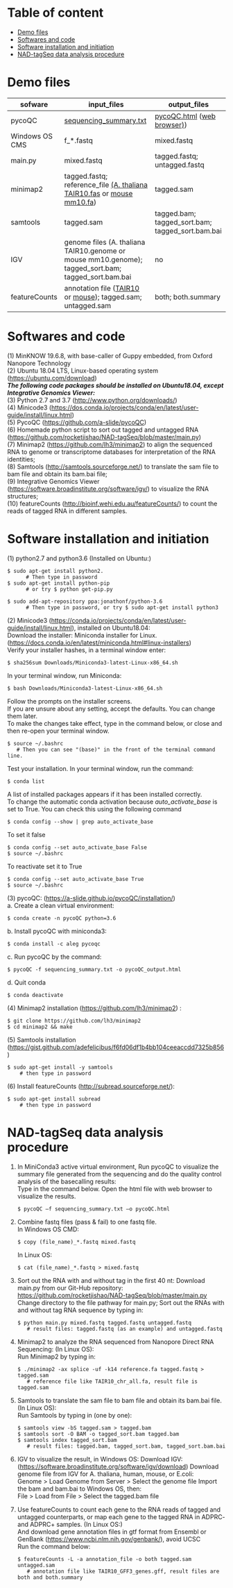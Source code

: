 # Table of content

- [Demo files](#demo-files)
- [Softwares and code](#softwares-and-code)
- [Software installation and initiation](#software-installation-and-initiation)
- [NAD-tagSeq data analysis procedure](#nad-tagseq-data-analysis-procedure)


# Demo files			
       
|sofware|input_files|output_files|
|---|---|---|
| pycoQC | [sequencing_summary.txt](https://github.com/rocketjishao/NAD-tagSeq/blob/master/Rapiflex-PC_20191225_182450_FAL15529_minion_sequencing_run_1_sequencing_summary.tar.xz) | [pycoQC.html](https://github.com/rocketjishao/NAD-tagSeq/blob/master/pycoQC.html) ([web browser)](https://rawcdn.githack.com/rocketjishao/NAD-tagSeq/37433efcfd6add36e27a77e0124571326b6ec05d/pycoQC.html)) |    
| Windows OS CMS | f_\*.fastq | mixed.fastq|  
| main.py | mixed.fastq | tagged.fastq; untagged.fastq |   
| minimap2 | tagged.fastq; reference_file [(A. thaliana TAIR10.fas](https://www.arabidopsis.org/download_files/Genes/TAIR10_genome_release/TAIR10_chromosome_files/TAIR10_chr_all.fas) or [mouse mm10.fa](https://hgdownload-test.gi.ucsc.edu/goldenPath/mm10/bigZips/mm10.fa.gz))  | tagged.sam |   
| samtools | tagged.sam | tagged.bam; tagged_sort.bam; tagged_sort.bam.bai |   
| IGV | genome files (A. thaliana TAIR10.genome or mouse mm10.genome); tagged_sort.bam; tagged_sort.bam.bai | no |  
| featureCounts | annotation file ([TAIR10](https://www.arabidopsis.org/download_files/Genes/TAIR10_genome_release/TAIR10_gff3/TAIR10_GFF3_genes.gff) or [mouse](https://www.gencodegenes.org/mouse/)); tagged.sam; untagged.sam | both; both.summary |  


# Softwares and code
 (1) MinKNOW 19.6.8, with base-caller of Guppy embedded, from Oxford Nanopore Technology  
 (2) Ubuntu 18.04 LTS, Linux-based operating system (https://ubuntu.com/download)  
***The following code packages should be installed on Ubuntu18.04, except Integrative Genomics Viewer:***  
(3) Python 2.7 and 3.7 (http://www.python.org/downloads/)  
(4) Minicode3 (https://dos.conda.io/projects/conda/en/latest/user-guide/install/linux.html)             
(5) PycoQC (https://github.com/a-slide/pycoQC)  
(6) Homemade python script to sort out tagged and untagged RNA  (https://github.com/rocketjishao/NAD-tagSeq/blob/master/main.py)  
(7) Minimap2 (https://github.com/lh3/minimap2) to align the sequenced RNA to genome or transcriptome databases for interpretation of the RNA identities;  
(8) Samtools (http://samtools.sourceforge.net/) to translate the sam file to bam file and obtain its bam.bai file;  
(9) Integrative Genomics Viewer (https://software.broadinstitute.org/software/igv/) to visualize the RNA structures;  
(10) featureCounts (http://bioinf.wehi.edu.au/featureCounts/) to count the reads of tagged RNA in different samples.  

# Software installation and initiation
(1) python2.7 and python3.6 (Installed on Ubuntu:)
    
    $ sudo apt-get install python2.
          # Then type in password
    $ sudo apt-get install python-pip 
          # or try $ python get-pip.py

    $ sudo add-apt-repository ppa:jonathonf/python-3.6
          # Then type in password, or try $ sudo apt-get install python3

(2) Minicode3 (https://conda.io/projects/conda/en/latest/user-guide/install/linux.html), installed on Ubuntu18.04:  
    Download the installer: Miniconda installer for Linux.(https://docs.conda.io/en/latest/miniconda.html#linux-installers)  
    Verify your installer hashes, in a terminal window enter:  
        
    $ sha256sum Downloads/Miniconda3-latest-Linux-x86_64.sh
   In your terminal window, run Miniconda:  
        
    $ bash Downloads/Miniconda3-latest-Linux-x86_64.sh
   Follow the prompts on the installer screens.  
   If you are unsure about any setting, accept the defaults. You can change them later.  
   To make the changes take effect, type in the command below, or close and then re-open your terminal window. 
    
    $ source ~/.bashrc
       # Then you can see "(base)" in the front of the terminal command line. 
   Test your installation. In your terminal window, run the command:
   
    $ conda list
   A list of installed packages appears if it has been installed correctly.  
   To change the automatic conda activation because *auto_activate_base* is set to True. You can check this using the following command
             
    $ conda config --show | grep auto_activate_base
          
   To set it false

    $ conda config --set auto_activate_base False
    $ source ~/.bashrc
   To reactivate set it to True

    $ conda config --set auto_activate_base True
    $ source ~/.bashrc
      


(3) pycoQC: (https://a-slide.github.io/pycoQC/installation/)  
a. Create a clean virtual environment:  

    $ conda create -n pycoQC python=3.6

b. Install pycoQC with miniconda3:  

    $ conda install -c aleg pycoqc

c. Run pycoQC by the command:  

    $ pycoQC -f sequencing_summary.txt -o pycoQC_output.html
d. Quit conda 

    $ conda deactivate

(4) Minimap2 installation (https://github.com/lh3/minimap2) :    
    
    $ git clone https://github.com/lh3/minimap2
    $ cd minimap2 && make
    
(5) Samtools installation (https://gist.github.com/adefelicibus/f6fd06df1b4bb104ceeaccdd7325b856)
      
    $ sudo apt-get install -y samtools
        # then type in password
(6) Install featureCounts (http://subread.sourceforge.net/):  
    
    $ sudo apt-get install subread 
        # then type in password 

# NAD-tagSeq data analysis procedure

1. In MiniConda3 active virtual environment, 
   Run pycoQC to visualize the summary file generated from the sequencing and do the quality control analysis of the basecalling results:  
   Type in the command below. Open the html file with web browser to visualize the results.   
    
       $ pycoQC –f sequencing_summary.txt –o pycoQC.html

2. Combine fastq files (pass & fail) to one fastq file.  
    In Windows OS CMD:  
    
       $ copy (file_name)_*.fastq mixed.fastq
    In Linux OS: 
    
       $ cat (file_name)_*.fastq > mixed.fastq

3. Sort out the RNA with and without tag in the first 40 nt:
   Download main.py from our Git-Hub repository: https://github.com/rocketjishao/NAD-tagSeq/blob/master/main.py  
   Change directory to the file pathway for main.py; 
   Sort out the RNAs with and without tag RNA sequence by typing in:
        
       $ python main.py mixed.fastq tagged.fastq untagged.fastq
          # result files: tagged.fastq (as an example) and untagged.fastq
        
4. Minimap2 to analyze the RNA sequenced from Nanopore Direct RNA Sequencing: (In Linux OS):  
   Run Minimap2 by typing in:
        
       $ ./minimap2 -ax splice -uf -k14 reference.fa tagged.fastq > tagged.sam
          # reference file like TAIR10_chr_all.fa, result file is tagged.sam

5. Samtools to translate the sam file to bam file and obtain its bam.bai file. (In Linux OS):  
   Run Samtools by typing in (one by one):
    
       $ samtools view -bS tagged.sam > tagged.bam 
       $ samtools sort -O BAM -o tagged_sort.bam tagged.bam
       $ samtools index tagged_sort.bam
          # result files: tagged.bam, tagged_sort.bam, tagged_sort.bam.bai

6. IGV to visualize the result, in Windows OS:
    Download IGV: (https://software.broadinstitute.org/software/igv/download)
    Download genome file from IGV for A. thaliana, human, mouse, or E.coli:   
          Genome > Load Genome from Server > Select the genome file
    Import the bam and bam.bai to Windows OS, then:   
          File > Load from File > Select the tagged.bam file
  
7. Use featureCounts to count each gene to the RNA reads of tagged and untagged counterparts, or map each gene to the tagged RNA in ADPRC- and ADPRC+ samples. (In Linux OS:)  
   And download gene annotation files in gtf format from Ensembl or GenBank (https://www.ncbi.nlm.nih.gov/genbank/), avoid UCSC  
   Run the command below:  
        
       $ featureCounts -L -a annotation_file -o both tagged.sam untagged.sam
          # annotation file like TAIR10_GFF3_genes.gff, result files are both and both.summary
